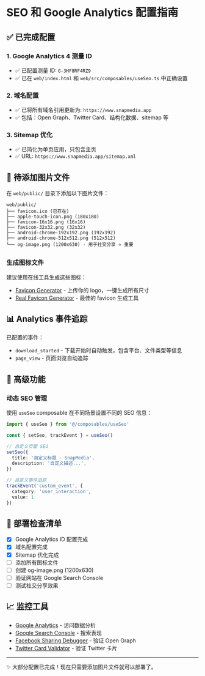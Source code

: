 # SEO 和 Google Analytics 配置指南

## ✅ 已完成配置

### 1. Google Analytics 4 测量 ID
- ✅ 已配置测量 ID: `G-3HF8RF4RZ9`
- ✅ 已在 `web/index.html` 和 `web/src/composables/useSeo.ts` 中正确设置

### 2. 域名配置  
- ✅ 已将所有域名引用更新为: `https://www.snapmedia.app`
- ✅ 包括：Open Graph、Twitter Card、结构化数据、sitemap 等

### 3. Sitemap 优化
- ✅ 已简化为单页应用，只包含主页
- ✅ URL: `https://www.snapmedia.app/sitemap.xml`

## 📸 待添加图片文件

在 `web/public/` 目录下添加以下图片文件：

```
web/public/
├── favicon.ico (已存在)
├── apple-touch-icon.png (180x180)
├── favicon-16x16.png (16x16)  
├── favicon-32x32.png (32x32)
├── android-chrome-192x192.png (192x192)
├── android-chrome-512x512.png (512x512)
└── og-image.png (1200x630) - 用于社交分享 ⭐ 重要
```

### 生成图标文件
建议使用在线工具生成这些图标：
- [Favicon Generator](https://realfavicongenerator.net/) - 上传你的 logo，一键生成所有尺寸
- [Real Favicon Generator](https://realfavicongenerator.net/) - 最佳的 favicon 生成工具

## 📊 Analytics 事件追踪

已配置的事件：
- `download_started` - 下载开始时自动触发，包含平台、文件类型等信息
- `page_view` - 页面浏览自动追踪

## 🔧 高级功能

### 动态 SEO 管理
使用 `useSeo` composable 在不同场景设置不同的 SEO 信息：

```typescript
import { useSeo } from '@/composables/useSeo'

const { setSeo, trackEvent } = useSeo()

// 自定义页面 SEO
setSeo({
  title: '自定义标题 - SnapMedia',
  description: '自定义描述...',
})

// 自定义事件追踪
trackEvent('custom_event', {
  category: 'user_interaction',
  value: 1
})
```

## 🚀 部署检查清单

- [x] Google Analytics ID 配置完成
- [x] 域名配置完成  
- [x] Sitemap 优化完成
- [ ] 添加所有图标文件
- [ ] 创建 og-image.png (1200x630)
- [ ] 验证网站在 Google Search Console
- [ ] 测试社交分享效果

## 📈 监控工具

- [Google Analytics](https://analytics.google.com/) - 访问数据分析
- [Google Search Console](https://search.google.com/search-console) - 搜索表现
- [Facebook Sharing Debugger](https://developers.facebook.com/tools/debug/) - 验证 Open Graph
- [Twitter Card Validator](https://cards-dev.twitter.com/validator) - 验证 Twitter 卡片

---

✨ 大部分配置已完成！现在只需要添加图片文件就可以部署了。 